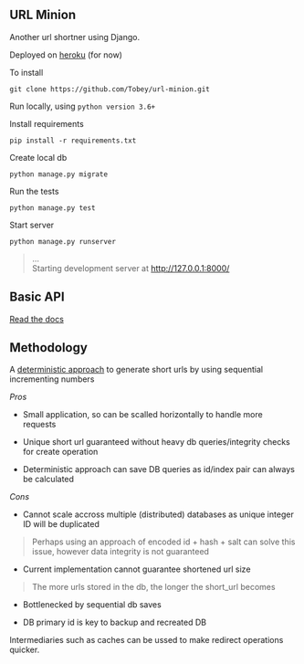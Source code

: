 **URL Minion**
---------------

Another url shortner using Django.

Deployed on [heroku](https://url-minion.herokuapp.com) (for now)


To install

```
git clone https://github.com/Tobey/url-minion.git
```

Run locally, using `python version 3.6+`

Install requirements

```
pip install -r requirements.txt
```

Create local db

```
python manage.py migrate
```


Run the tests
```
python manage.py test

```

Start server
```
python manage.py runserver
```
>...\
>Starting development server at http://127.0.0.1:8000/



**Basic API**
--------------
[Read the docs](https://url-minion.herokuapp.com/docs/) 



**Methodology**
-----------
A [deterministic approach](http://code.activestate.com/recipes/576918/) to generate short urls by using sequential incrementing numbers


*Pros*

- Small application, so can be scalled horizontally to handle more requests

- Unique short url guaranteed without heavy db queries/integrity checks for create operation

- Deterministic approach can save DB queries as id/index pair can always be calculated


*Cons*


- Cannot scale accross multiple (distributed) databases as unique integer ID will be duplicated

> Perhaps using an approach of encoded id + hash + salt can solve this issue, however
>  data integrity is not guaranteed

- Current implementation cannot guarantee shortened url size

> The more urls stored in the db, the longer the short_url becomes 

- Bottlenecked by sequential db saves

- DB primary id is key to backup and recreated DB


Intermediaries such as caches can be ussed to make redirect operations quicker. 
